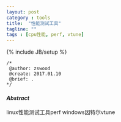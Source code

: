 ```yaml
---
layout: post
category : tools
title:	"性能测试工具"
tagline: ""
tags : [cpu性能, perf, vtune]
---
```

{% include JB/setup %}

	/*
	 @author: zswood
	 @create: 2017.01.10
	 @brief: .
	*/
  

#### *Abstract*
linux性能测试工具perf
windows因特尔vtune
